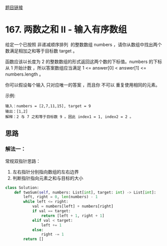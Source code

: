 [题目链接](https://leetcode-cn.com/problems/two-sum-ii-input-array-is-sorted/)
# 167. 两数之和 II - 输入有序数组
给定一个已按照 非递减顺序排列  的整数数组 numbers ，请你从数组中找出两个数满足相加之和等于目标数 target 。

函数应该以长度为 2 的整数数组的形式返回这两个数的下标值。numbers 的下标 从 1 开始计数 ，所以答案数组应当满足 1 <= answer[0] < answer[1] <= numbers.length 。

你可以假设每个输入 只对应唯一的答案 ，而且你 不可以 重复使用相同的元素。

示例:
```
输入：numbers = [2,7,11,15], target = 9
输出：[1,2]
解释：2 与 7 之和等于目标数 9 。因此 index1 = 1, index2 = 2 。
```

## 思路

### 解法一：
常规双指针思路：
1. 左右指针分别指向数组的左右边界
2. 判断指针指向元素之和与目标的大小
```python
class Solution:
    def twoSum(self, numbers: List[int], target: int) -> List[int]:
        left, right = 0, len(numbers) - 1
        while left <= right:
            val = numbers[left] + numbers[right]
            if val == target:
                return [left + 1, right + 1]
            elif val < target:
                left += 1
            else:
                right -= 1
        return []
```


